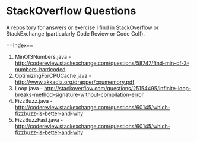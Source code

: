 StackOverflow Questions
==================

A repository for answers or exercise I find in StackOverflow or StackExchange (particularly Code Review or Code Golf).

==Index==
1. MinOf3Numbers.java - http://codereview.stackexchange.com/questions/58747/find-min-of-3-numbers-hardcoded
2. OptimizingForCPUCache.java - http://www.akkadia.org/drepper/cpumemory.pdf
3. Loop.java - http://stackoverflow.com/questions/25154495/infinite-loop-breaks-method-signature-without-compilation-error
4. FizzBuzz.java - http://codereview.stackexchange.com/questions/60145/which-fizzbuzz-is-better-and-why
5. FizzBuzzFast.java - http://codereview.stackexchange.com/questions/60145/which-fizzbuzz-is-better-and-why